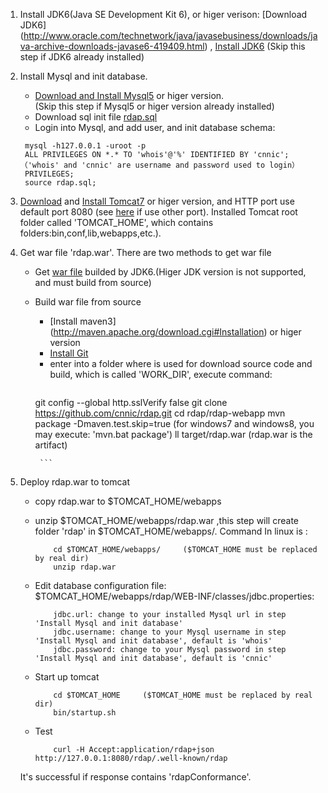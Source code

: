 1. Install JDK6(Java SE Development Kit 6), or higer verison: [Download JDK6] (http://www.oracle.com/technetwork/java/javasebusiness/downloads/java-archive-downloads-javase6-419409.html) ,  [Install JDK6](http://www.oracle.com/technetwork/java/javase/install-142943.html)
(Skip this step if JDK6 already installed)
1. Install Mysql and init database.
   * [Download and Install Mysql5](http://dev.mysql.com/downloads/mysql) or higer version.  
     (Skip this step if Mysql5 or higer version already installed)
   * Download sql init file [rdap.sql](https://github.com/cnnic/rdap/blob/develop/rdap-webapp/build/rdap.sql)
   * Login into Mysql, and add user, and init database schema: 
   ```
   	mysql -h127.0.0.1 -uroot -p
   	ALL PRIVILEGES ON *.* TO 'whois'@'%' IDENTIFIED BY 'cnnic';  （'whois' and 'cnnic' are username and password used to login）
   	PRIVILEGES;
   	source rdap.sql;
   ```

1. [Download](http://tomcat.apache.org/download-70.cgi) and [Install Tomcat7](http://tomcat.apache.org/tomcat-7.0-doc/setup.html) or higer version, and HTTP port use default port 8080 (see [here](http://tomcat.apache.org/tomcat-7.0-doc/RUNNING.txt) if use other port).
Installed Tomcat root folder called 'TOMCAT_HOME', which contains folders:bin,conf,lib,webapps,etc.).

1. Get war file 'rdap.war'. There are two methods to get war file
   * Get [war file](https://github.com/cnnic/rdap/blob/develop/rdap-webapp/build/rdap.war) builded by JDK6.(Higer JDK version is not supported, and must build from source)
   * Build war file from source
      *  [Install maven3] (http://maven.apache.org/download.cgi#Installation) or higer version
      *   [Install Git](http://git-scm.com/book/en/Getting-Started-Installing-Git)
      *  enter into a folder where is used for download source code and build, which is called 'WORK_DIR', execute command:
          ```
		git  config --global http.sslVerify false 
		git clone https://github.com/cnnic/rdap.git
		cd rdap/rdap-webapp
		mvn package -Dmaven.test.skip=true (for windows7 and windows8, you may execute: 'mvn.bat package')
		ll target/rdap.war (rdap.war is the artifact)

          ```
1. Deploy rdap.war to tomcat
   * copy rdap.war to $TOMCAT_HOME/webapps
   * unzip $TOMCAT_HOME/webapps/rdap.war ,this step will create folder 'rdap' in $TOMCAT_HOME/webapps/. Command In linux is :

	   	```
			cd $TOMCAT_HOME/webapps/     ($TOMCAT_HOME must be replaced by real dir)
			unzip rdap.war 
		```
		
   * Edit database configuration file: $TOMCAT_HOME/webapps/rdap/WEB-INF/classes/jdbc.properties:
	
		```
			jdbc.url: change to your installed Mysql url in step 'Install Mysql and init database'
			jdbc.username: change to your Mysql username in step 'Install Mysql and init database', default is 'whois'
			jdbc.password: change to your Mysql password in step 'Install Mysql and init database', default is 'cnnic'
		```

   * Start up tomcat
	   
		```
			cd $TOMCAT_HOME		($TOMCAT_HOME must be replaced by real dir)
			bin/startup.sh
		```

   * Test
	   	```
			curl -H Accept:application/rdap+json http://127.0.0.1:8080/rdap/.well-known/rdap
		```
	It's successful if response contains 'rdapConformance'. 
